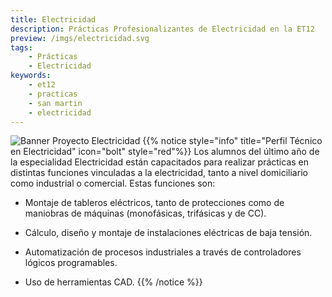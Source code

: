 ```yaml
---
title: Electricidad
description: Prácticas Profesionalizantes de Electricidad en la ET12
preview: /imgs/electricidad.svg
tags:
    - Prácticas
    - Electricidad
keywords:
    - et12
    - practicas
    - san martin
    - electricidad
---
```

![Banner Proyecto Electricidad](/imgs/proyectoelectricidad.png?lightbox=false)
{{% notice style="info" title="Perfil Técnico en Electricidad" icon="bolt" style="red"%}}
Los alumnos del último año de la especialidad Electricidad están capacitados para realizar prácticas en distintas funciones vinculadas a la electricidad, tanto a nivel domiciliario como industrial o comercial. 
Estas funciones son:

- Montaje de tableros eléctricos, tanto de protecciones como de maniobras de máquinas (monofásicas, trifásicas y de CC).

- Cálculo, diseño y montaje de instalaciones eléctricas de baja tensión.

- Automatización de procesos industriales a través de controladores lógicos programables. 

- Uso de herramientas CAD. 
{{% /notice %}}

<!--
### Nuestras práticas 
TODO: Agregar Children para sub-secciones
-->